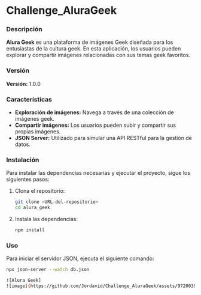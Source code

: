 # Challenge_AluraGeek

### Descripción
**Alura Geek** es una plataforma de imágenes Geek diseñada para los entusiastas de la cultura geek. En esta aplicación, los usuarios pueden explorar y compartir imágenes relacionadas con sus temas geek favoritos.

### Versión
**Versión:** 1.0.0

### Características
- **Exploración de imágenes:** Navega a través de una colección de imágenes geek.
- **Compartir imágenes:** Los usuarios pueden subir y compartir sus propias imágenes.
- **JSON Server:** Utilizado para simular una API RESTful para la gestión de datos.

### Instalación
Para instalar las dependencias necesarias y ejecutar el proyecto, sigue los siguientes pasos:

1. Clona el repositorio:
    ```bash
    git clone <URL-del-repositorio>
    cd alura_geek
    ```

2. Instala las dependencias:
    ```bash
    npm install
    ```

### Uso
Para iniciar el servidor JSON, ejecuta el siguiente comando:

```bash
npx json-server --watch db.json

![Alura Geek]
![image](https://github.com/Jordavid/Challenge_AluraGeek/assets/97200394/299965e7-c054-40f3-88ce-ff732dcd1b20)

